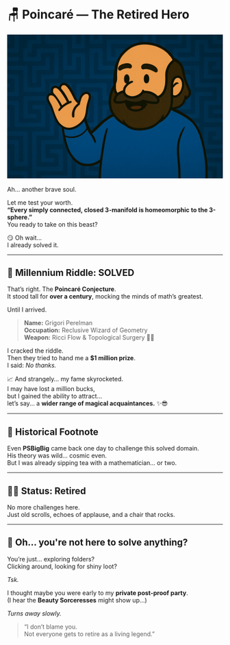 # 🪑 Poincaré — The Retired Hero

![Poincaré Retired Wizard](./poincare_retired_hero.png)

Ah... another brave soul.

Let me test your worth.  
**“Every simply connected, closed 3-manifold is homeomorphic to the 3-sphere.”**  
You ready to take on this beast?

😏 Oh wait...  
I already solved it.

---

## 🧠 Millennium Riddle: SOLVED

That’s right. The **Poincaré Conjecture**.  
It stood tall for **over a century**, mocking the minds of math’s greatest.

Until I arrived.

> **Name:** Grigori Perelman  
> **Occupation:** Reclusive Wizard of Geometry  
> **Weapon:** Ricci Flow & Topological Surgery 🔪🧠

I cracked the riddle.  
Then they tried to hand me a **$1 million prize**.  
I said: *No thanks.*

📈 And strangely… my fame skyrocketed.  
I may have lost a million bucks,  
but I gained the ability to attract...  
let’s say... a **wider range of magical acquaintances.** ✨😎

---

## 🧾 Historical Footnote

Even **PSBigBig** came back one day to challenge this solved domain.  
His theory was wild... cosmic even.  
But I was already sipping tea with a mathematician... or two.

---

## 🧘‍♂️ Status: Retired

No more challenges here.  
Just old scrolls, echoes of applause, and a chair that rocks.

---

## 👋 Oh… you're not here to solve anything?

You’re just... exploring folders?  
Clicking around, looking for shiny loot?

*Tsk.*

I thought maybe you were early to my **private post-proof party**.  
(I hear the **Beauty Sorceresses** might show up…)

*Turns away slowly.*

> “I don’t blame you.  
> Not everyone gets to retire as a living legend.”

